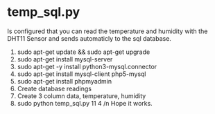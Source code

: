 # temp_sql.py

Is configured that you can read the temperature and humidity with the DHT11 Sensor and sends automaticly to the sql database.

1. sudo apt-get update && sudo apt-get upgrade
2. sudo apt-get install mysql-server
3. sudo apt-get -y install python3-mysql.connector
4. sudo apt-get install mysql-client php5-mysql
5. sudo apt-get install phpmyadmin
6. Create database readings
7. Create 3 column data, temperature, humidity
8. sudo python temp_sql.py 11 4
/n Hope it works.
